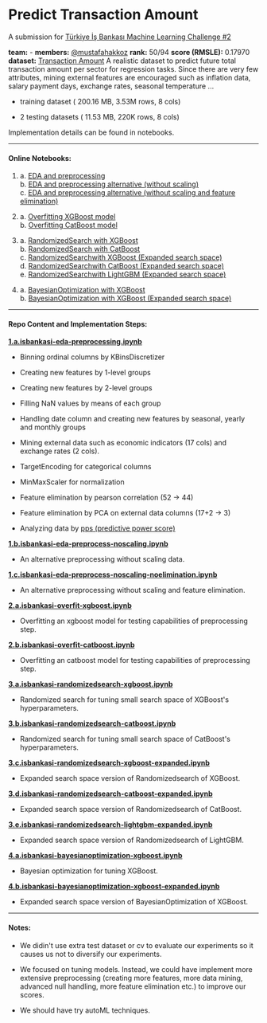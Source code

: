 # Predict Transaction Amount

A submission for [Türkiye İş Bankası Machine Learning Challenge #2](https://www.kaggle.com/c/ml-challenge-turkiye-is-bankasi-2/overview)

**team:** -
**members:** [@mustafahakkoz](https://github.com/mustafahakkoz)
**rank:** 50/94
**score (RMSLE):** 0.17970
**dataset:** [Transaction Amount](https://www.kaggle.com/c/ml-challenge-turkiye-is-bankasi-2/data) A realistic dataset to predict future total transaction amount per sector for regression tasks. Since there are very few attributes, mining external features are encouraged such as inflation data, salary payment days, exchange rates, seasonal temperature ...

- training dataset ( 200.16 MB, 3.53M rows, 8 cols)

- 2 testing datasets ( 11.53 MB, 220K rows, 8 cols)

Implementation details can be found in notebooks.

---

#### Online Notebooks:

1. a. [EDA and preprocessing](https://www.kaggle.com/areukolateamleader/isbankasi-eda-preprocessing)  
   b. [EDA and preprocessing alternative (without scaling)](https://www.kaggle.com/areukolateamleader/isbankasi-eda-preprocess-noscaling)  
   c. [EDA and preprocessing alternative (without scaling and feature elimination)](https://www.kaggle.com/areukolateamleader/isbankasi-eda-preprocess-noscaling-noelimination)

2. a. [Overfitting XGBoost model](https://www.kaggle.com/hakkoz/isbankasi-overfit-xgboost)  
   b. [Overfitting CatBoost model](https://www.kaggle.com/hakkoz/isbankasi-overfit-catboost)

3. a. [RandomizedSearch with XGBoost](https://www.kaggle.com/areukolateamleader/isbankasi-randomizedsearch-xgboost)  
   b. [RandomizedSearch with CatBoost](https://www.kaggle.com/areukolateamleader/isbankasi-randomizedsearch-catboost)  
   c. [RandomizedSearchwith XGBoost (Expanded search space)](https://www.kaggle.com/hakkoz/isbankasi-randomizedsearch-xgboost-expanded)  
   d. [RandomizedSearchwith CatBoost (Expanded search space)](https://www.kaggle.com/hakkoz/isbankasi-randomizedsearch-catboost-expanded)  
   e. [RandomizedSearchwith LightGBM (Expanded search space)](https://www.kaggle.com/areukolateamleader/isbankasi-randomizedsearch-lightgbm-expanded)

4. a. [BayesianOptimization with XGBoost](https://www.kaggle.com/hakkoz/isbankasi-bayesianoptimization-xgboost/)  
   b. [BayesianOptimization with XGBoost (Expanded search space)](https://www.kaggle.com/areukolateamleader/isbankasi-bayesianoptimization-xgboost-expanded)

---

#### Repo Content and Implementation Steps:

[**1.a.isbankasi-eda-preprocessing.ipynb**](https://github.com/mustafahakkoz/Predict_Transaction_Amount/blob/main/1.a.isbankasi-eda-preprocessing.ipynb)

- Binning ordinal columns by KBinsDiscretizer

- Creating new features by 1-level groups

- Creating new features by 2-level groups

- Filling NaN values by means of each group

- Handling date column and creating new features by seasonal, yearly and monthly groups

- Mining external data such as economic indicators (17 cols) and exchange rates (2 cols).

- TargetEncoding for categorical columns

- MinMaxScaler for normalization

- Feature elimination by pearson correlation (52 -> 44)

- Feature elimination by PCA on external data columns (17+2 -> 3)

- Analyzing data by [pps (predictive power score)](https://github.com/8080labs/ppscore)

[**1.b.isbankasi-eda-preprocess-noscaling.ipynb**](https://github.com/mustafahakkoz/Predict_Transaction_Amount/blob/main/1.b.isbankasi-eda-preprocess-noscaling.ipynb)

- An alternative preprocessing without scaling data.

[**1.c.isbankasi-eda-preprocess-noscaling-noelimination.ipynb**](https://github.com/mustafahakkoz/Predict_Transaction_Amount/blob/main/1.c.isbankasi-eda-preprocess-noscaling-noelimination.ipynb)

- An alternative preprocessing without scaling and feature elimination.

[**2.a.isbankasi-overfit-xgboost.ipynb**](https://github.com/mustafahakkoz/Predict_Transaction_Amount/blob/main/2.a.isbankasi-overfit-xgboost.ipynb)

- Overfitting an xgboost model for testing capabilities of preprocessing step.

[**2.b.isbankasi-overfit-catboost.ipynb**](https://github.com/mustafahakkoz/Predict_Transaction_Amount/blob/main/2.b.isbankasi-overfit-catboost.ipynb)

- Overfitting an catboost model for testing capabilities of preprocessing step.

[**3.a.isbankasi-randomizedsearch-xgboost.ipynb**](https://github.com/mustafahakkoz/Predict_Transaction_Amount/blob/main/3.a.isbankasi-randomizedsearch-xgboost.ipynb)

- Randomized search for tuning small search space of XGBoost's hyperparameters.

[**3.b.isbankasi-randomizedsearch-catboost.ipynb**](https://github.com/mustafahakkoz/Predict_Transaction_Amount/blob/main/3.b.isbankasi-randomizedsearch-catboost.ipynb)

- Randomized search for tuning small search space of CatBoost's hyperparameters.

[**3.c.isbankasi-randomizedsearch-xgboost-expanded.ipynb**](https://github.com/mustafahakkoz/Predict_Transaction_Amount/blob/main/3.c.isbankasi-randomizedsearch-xgboost-expanded.ipynb)

- Expanded search space version of Randomizedsearch of XGBoost.

[**3.d.isbankasi-randomizedsearch-catboost-expanded.ipynb**](https://github.com/mustafahakkoz/Predict_Transaction_Amount/blob/main/3.d.isbankasi-randomizedsearch-catboost-expanded.ipynb)

- Expanded search space version of Randomizedsearch of CatBoost.

[**3.e.isbankasi-randomizedsearch-lightgbm-expanded.ipynb**](https://github.com/mustafahakkoz/Predict_Transaction_Amount/blob/main/3.e.isbankasi-randomizedsearch-lightgbm-expanded.ipynb)

- Expanded search space version of Randomizedsearch of LightGBM.

[**4.a.isbankasi-bayesianoptimization-xgboost.ipynb**](https://github.com/mustafahakkoz/Predict_Transaction_Amount/blob/main/4.a.isbankasi-bayesianoptimization-xgboost.ipynb)

- Bayesian optimization for tuning XGBoost.

[**4.b.isbankasi-bayesianoptimization-xgboost-expanded.ipynb**](https://github.com/mustafahakkoz/Predict_Transaction_Amount/blob/main/4.b.isbankasi-bayesianoptimization-xgboost-expanded.ipynb)

- Expanded search space version of BayesianOptimization of XGBoost.

---

#### Notes:

- We didin't use extra test dataset or cv to evaluate our experiments so it causes us not to diversify our experiments.

- We focused on tuning models. Instead, we could have implement more extensive preprocessing (creating more features, more data mining, advanced null handling, more feature elimination etc.) to improve our scores.

- We should have try autoML techniques.

